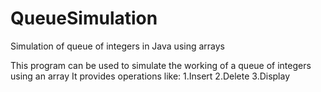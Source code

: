# QueueSimulation

Simulation of queue of integers in Java using arrays

This program can be used to simulate the working of a queue of integers using an array
  It provides operations like: 
1.Insert
2.Delete
3.Display

